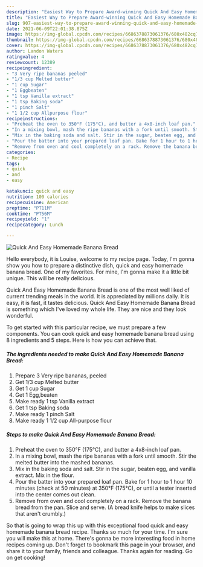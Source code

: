 ```yaml
---
description: "Easiest Way to Prepare Award-winning Quick And Easy Homemade Banana Bread"
title: "Easiest Way to Prepare Award-winning Quick And Easy Homemade Banana Bread"
slug: 907-easiest-way-to-prepare-award-winning-quick-and-easy-homemade-banana-bread
date: 2021-06-09T22:01:38.875Z
image: https://img-global.cpcdn.com/recipes/6686378873061376/680x482cq70/quick-and-easy-homemade-banana-bread-recipe-main-photo.jpg
thumbnail: https://img-global.cpcdn.com/recipes/6686378873061376/680x482cq70/quick-and-easy-homemade-banana-bread-recipe-main-photo.jpg
cover: https://img-global.cpcdn.com/recipes/6686378873061376/680x482cq70/quick-and-easy-homemade-banana-bread-recipe-main-photo.jpg
author: Landon Waters
ratingvalue: 4
reviewcount: 12389
recipeingredient:
- "3 Very ripe bananas peeled"
- "1/3 cup Melted butter"
- "1 cup Sugar"
- "1 Eggbeaten"
- "1 tsp Vanilla extract"
- "1 tsp Baking soda"
- "1 pinch Salt"
- "1 1/2 cup Allpurpose flour"
recipeinstructions:
- "Preheat the oven to 350°F (175°C), and butter a 4x8-inch loaf pan."
- "In a mixing bowl, mash the ripe bananas with a fork until smooth. Stir the melted butter into the mashed bananas."
- "Mix in the baking soda and salt. Stir in the sugar, beaten egg, and vanilla extract. Mix in the flour."
- "Pour the batter into your prepared loaf pan. Bake for 1 hour to 1 hour 10 minutes (check at 50 minutes) at 350°F (175°C), or until a tester inserted into the center comes out clean."
- "Remove from oven and cool completely on a rack. Remove the banana bread from the pan. Slice and serve. (A bread knife helps to make slices that aren&#39;t crumbly.)"
categories:
- Recipe
tags:
- quick
- and
- easy

katakunci: quick and easy 
nutrition: 100 calories
recipecuisine: American
preptime: "PT11M"
cooktime: "PT56M"
recipeyield: "1"
recipecategory: Lunch

---
```



![Quick And Easy Homemade Banana Bread](https://img-global.cpcdn.com/recipes/6686378873061376/680x482cq70/quick-and-easy-homemade-banana-bread-recipe-main-photo.jpg)

Hello everybody, it is Louise, welcome to my recipe page. Today, I'm gonna show you how to prepare a distinctive dish, quick and easy homemade banana bread. One of my favorites. For mine, I'm gonna make it a little bit unique. This will be really delicious.

Quick And Easy Homemade Banana Bread is one of the most well liked of current trending meals in the world. It is appreciated by millions daily. It is easy, it is fast, it tastes delicious. Quick And Easy Homemade Banana Bread is something which I've loved my whole life. They are nice and they look wonderful.




To get started with this particular recipe, we must prepare a few components. You can cook quick and easy homemade banana bread using 8 ingredients and 5 steps. Here is how you can achieve that.

<!--inarticleads1-->

##### The ingredients needed to make Quick And Easy Homemade Banana Bread:

1. Prepare 3 Very ripe bananas, peeled
1. Get 1/3 cup Melted butter
1. Get 1 cup Sugar
1. Get 1 Egg,beaten
1. Make ready 1 tsp Vanilla extract
1. Get 1 tsp Baking soda
1. Make ready 1 pinch Salt
1. Make ready 1 1/2 cup All-purpose flour




<!--inarticleads2-->

##### Steps to make Quick And Easy Homemade Banana Bread:

1. Preheat the oven to 350°F (175°C), and butter a 4x8-inch loaf pan.
1. In a mixing bowl, mash the ripe bananas with a fork until smooth. Stir the melted butter into the mashed bananas.
1. Mix in the baking soda and salt. Stir in the sugar, beaten egg, and vanilla extract. Mix in the flour.
1. Pour the batter into your prepared loaf pan. Bake for 1 hour to 1 hour 10 minutes (check at 50 minutes) at 350°F (175°C), or until a tester inserted into the center comes out clean.
1. Remove from oven and cool completely on a rack. Remove the banana bread from the pan. Slice and serve. (A bread knife helps to make slices that aren&#39;t crumbly.)




So that is going to wrap this up with this exceptional food quick and easy homemade banana bread recipe. Thanks so much for your time. I'm sure you will make this at home. There's gonna be more interesting food in home recipes coming up. Don't forget to bookmark this page in your browser, and share it to your family, friends and colleague. Thanks again for reading. Go on get cooking!
